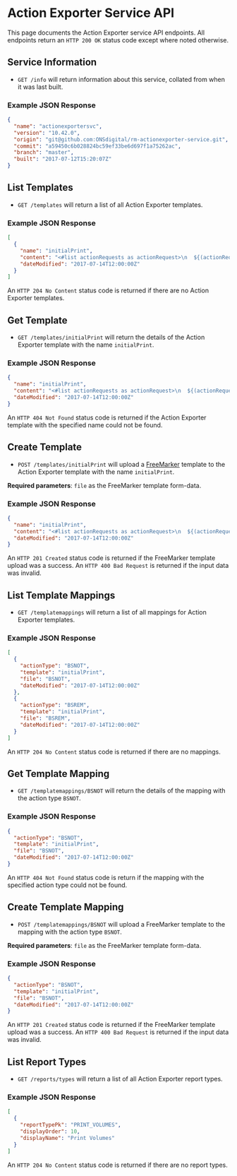 # Action Exporter Service API
This page documents the Action Exporter service API endpoints. All endpoints return an `HTTP 200 OK` status code except where noted otherwise.

## Service Information
* `GET /info` will return information about this service, collated from when it was last built.

### Example JSON Response
```json
{
  "name": "actionexportersvc",
  "version": "10.42.0",
  "origin": "git@github.com:ONSdigital/rm-actionexporter-service.git",
  "commit": "a59450c6b028824bc59ef33be6d697f1a75262ac",
  "branch": "master",
  "built": "2017-07-12T15:20:07Z"
}
```

## List Templates
* `GET /templates` will return a list of all Action Exporter templates.

### Example JSON Response
```json
[
  {
    "name": "initialPrint",
    "content": "<#list actionRequests as actionRequest>\n  ${(actionRequest.address.sampleUnitRef)!}|${actionRequest.iac?trim}|${(actionRequest.contact.forename?trim)!}|${(actionRequest.contact.emailaddress)!}\n  </#list>",
    "dateModified": "2017-07-14T12:00:00Z"
  }
]
```

An `HTTP 204 No Content` status code is returned if there are no Action Exporter templates.

## Get Template
* `GET /templates/initialPrint` will return the details of the Action Exporter template with the name `initialPrint`.

### Example JSON Response
```json
{
  "name": "initialPrint",
  "content": "<#list actionRequests as actionRequest>\n  ${(actionRequest.address.sampleUnitRef)!}|${actionRequest.iac?trim}|${(actionRequest.contact.forename?trim)!}|${(actionRequest.contact.emailaddress)!}\n  </#list>",
  "dateModified": "2017-07-14T12:00:00Z"
}
```

An `HTTP 404 Not Found` status code is returned if the Action Exporter template with the specified name could not be found.

## Create Template
* `POST /templates/initialPrint` will upload a [FreeMarker](http://freemarker.org/) template to the Action Exporter template with the name `initialPrint`.

**Required parameters**: `file` as the FreeMarker template form-data.

### Example JSON Response
```json
{
  "name": "initialPrint",
  "content": "<#list actionRequests as actionRequest>\n  ${(actionRequest.address.sampleUnitRef)!}|${actionRequest.iac?trim}|${(actionRequest.contact.forename?trim)!}|${(actionRequest.contact.emailaddress)!}\n  </#list>",
  "dateModified": "2017-07-14T12:00:00Z"
}
```

An `HTTP 201 Created` status code is returned if the FreeMarker template upload was a success. An `HTTP 400 Bad Request` is returned if the input data was invalid.

## List Template Mappings
* `GET /templatemappings` will return a list of all mappings for Action Exporter templates.

### Example JSON Response
```json
[
  {
    "actionType": "BSNOT",
    "template": "initialPrint",
    "file": "BSNOT",
    "dateModified": "2017-07-14T12:00:00Z"
  },
  {
    "actionType": "BSREM",
    "template": "initialPrint",
    "file": "BSREM",
    "dateModified": "2017-07-14T12:00:00Z"
  }
]
```

An `HTTP 204 No Content` status code is returned if there are no mappings.

## Get Template Mapping
* `GET /templatemappings/BSNOT` will return the details of the mapping with the action type `BSNOT`.

### Example JSON Response
```json
{
  "actionType": "BSNOT",
  "template": "initialPrint",
  "file": "BSNOT",
  "dateModified": "2017-07-14T12:00:00Z"
}
```

An `HTTP 404 Not Found` status code is return if the mapping with the specified action type could not be found.

## Create Template Mapping
* `POST /templatemappings/BSNOT` will upload a FreeMarker template to the mapping with the action type `BSNOT`.

**Required parameters**: `file` as the FreeMarker template form-data.

### Example JSON Response
```json
{
  "actionType": "BSNOT",
  "template": "initialPrint",
  "file": "BSNOT",
  "dateModified": "2017-07-14T12:00:00Z"
}
```

An `HTTP 201 Created` status code is returned if the FreeMarker template upload was a success. An `HTTP 400 Bad Request` is returned if the input data was invalid.

## List Report Types
* `GET /reports/types` will return a list of all Action Exporter report types.

### Example JSON Response
```json
[
  {
    "reportTypePk": "PRINT_VOLUMES",
    "displayOrder": 10,
    "displayName": "Print Volumes"
  }
]
```

An `HTTP 204 No Content` status code is returned if there are no report types.